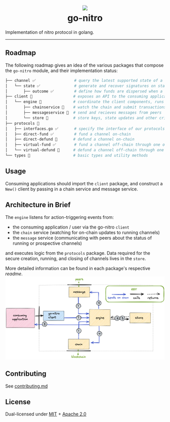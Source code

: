 <h1 align="center">
<div><img src="https://protocol.statechannels.org/img/favicon.ico"><br>
go-nitro
</h1>
Implementation of nitro protocol in golang.

---

## Roadmap

The following roadmap gives an idea of the various packages that compose the `go-nitro` module, and their implementation status:

```bash
├── channel ✅                 # query the latest supported state of a channel
│   └── state ✅               # generate and recover signatures on state updates
│       ├── outcome ✅         # define how funds are dispersed when a channel closes
├── client 🚧                  # exposes an API to the consuming application
│   └── engine 🚧              # coordinate the client components, runs the protocols
│       ├── chainservice 🚧    # watch the chain and submit transactions
│       ├── messageservice 🚧  # send and recieves messages from peers
│       └── store 🚧           # store keys, state updates and other critical data
├── protocols 🚧
│   ├── interfaces.go ✅       # specify the interface of our protocols
│   ├── direct-fund ✅         # fund a channel on-chain
│   ├── direct-defund 🚧       # defund a channel on-chain
│   ├── virtual-fund ✅        # fund a channel off-chain through one or more intermediaries
│   └── virtual-defund 🚧      # defund a channel off-chain through one or more intermediaries
└── types 🚧                   # basic types and utility methods
```

## Usage

Consuming applications should import the `client` package, and construct a `New()` client by passing in a chain service and message service.

## Architecture in Brief

The `engine` listens for action-triggering events from:

- the consuming application / user via the go-nitro `client`
- the `chain` service (watching for on-chain updates to running channels)
- the `message` service (communicating with peers about the status of running or prospective channels)

and executes logic from the `protocols` package. Data required for the secure creation, running, and closing of channels lives in the `store`.

More detailed information can be found in each package's respective _readme_.
![architecture](./client/architecture.png)

## Contributing

See [contributing.md](./contributing.md)

## License

Dual-licensed under [MIT](https://opensource.org/licenses/MIT) + [Apache 2.0](http://www.apache.org/licenses/LICENSE-2.0)

